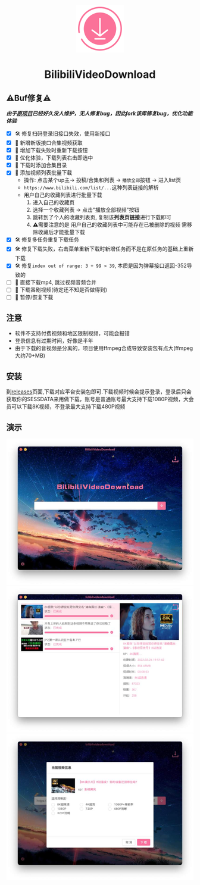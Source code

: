 <div align="center">
  <img src="./build/icons/256x256.png" alt="" width="128">
  <h1>BilibiliVideoDownload</h1>
</div>

## ⚠️Buf修复⚠️

***由于[原项目](https://github.com/BilibiliVideoDownload/BilibiliVideoDownload)已经好久没人维护，无人修复bug，因此fork该库修复bug，优化功能体验***

- [x] 🛠️ 修复扫码登录旧接口失效，使用新接口
- [x] 💪 新增新版接口合集视频获取
- [x] 💪 增加下载失败时重新下载按钮
- [x] 💪 优化体验，下载列表右击即选中
- [x] 💪 下载时添加合集目录
- [x] 💪 添加视频列表批量下载
  - 操作: 点击某个up主-> 投稿/合集和列表 -> `播放全部`按钮 -> 进入list页
  - `https://www.bilibili.com/list/...`这种列表链接的解析
  - 用户自己的收藏列表进行批量下载
    1. 进入自己的收藏页
    2. 选择一个收藏列表 -> 点击"播放全部视频"按钮
    3. 跳转到了个人的收藏列表页, 复制该**列表页链接**进行下载即可
    4. ⚠️需要注意的是 用户自己的收藏列表中可能存在已被删除的视频 需移除收藏后才能批量下载
- [x] 🛠️ 修复多任务重复下载任务
- [x] 🛠️ 修复下载失败，右击菜单重新下载时新增任务而不是在原任务的基础上重新下载
- [x] 🛠️ 修复`index out of range: 3 + 99 > 39`, 本质是因为弹幕接口返回-352导致的
- [ ] 🤔 直接下载mp4, 跳过视频音频合并
- [ ] 🤔 下载番剧视频(待定还不知是否做得到)
- [ ] 🤔 暂停/恢复下载

## 注意

- 软件不支持付费视频和地区限制视频，可能会报错
- 登录信息有过期时间，好像是半年
- 由于下载的音视频是分离的，项目使用ffmpeg合成导致安装包有点大(ffmpeg大约70+MB)

## 安装

到[releases](https://github.com/gxr404/BilibiliVideoDownloadFork/releases)页面,下载对应平台安装包即可.下载视频时候会提示登录，登录后只会获取你的SESSDATA来用做下载，账号是普通账号最大支持下载1080P视频，大会员可以下载8K视频，不登录最大支持下载480P视频

## 演示

![1](./screenshots/1.png)
![2](./screenshots/2.png)
![3](./screenshots/3.png)
